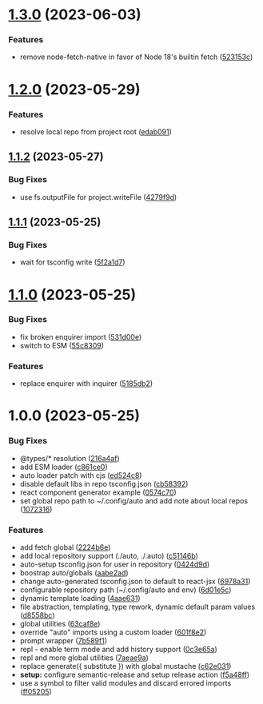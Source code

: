 # [1.3.0](https://github.com/3rd/auto/compare/v1.2.0...v1.3.0) (2023-06-03)

### Features

- remove node-fetch-native in favor of Node 18's builtin fetch ([523153c](https://github.com/3rd/auto/commit/523153cb584101749f6595f72e9d71604b74c4b4))

# [1.2.0](https://github.com/3rd/auto/compare/v1.1.2...v1.2.0) (2023-05-29)

### Features

- resolve local repo from project root ([edab091](https://github.com/3rd/auto/commit/edab091fec74c249bbc0e2020bf1d3fcd6357ae9))

## [1.1.2](https://github.com/3rd/auto/compare/v1.1.1...v1.1.2) (2023-05-27)

### Bug Fixes

- use fs.outputFile for project.writeFile ([4279f9d](https://github.com/3rd/auto/commit/4279f9d32920510d7f062a487eac7324251c02d4))

## [1.1.1](https://github.com/3rd/auto/compare/v1.1.0...v1.1.1) (2023-05-25)

### Bug Fixes

- wait for tsconfig write ([5f2a1d7](https://github.com/3rd/auto/commit/5f2a1d79dd828007ea39c83374131865f9e93dea))

# [1.1.0](https://github.com/3rd/auto/compare/v1.0.0...v1.1.0) (2023-05-25)

### Bug Fixes

- fix broken enquirer import ([531d00e](https://github.com/3rd/auto/commit/531d00e0cb6fc64c88c4ef6c96d9667e30cc1df6))
- switch to ESM ([55c8309](https://github.com/3rd/auto/commit/55c83091d6659ca592fa6a8471d2c30077feab44))

### Features

- replace enquirer with inquirer ([5185db2](https://github.com/3rd/auto/commit/5185db250556a54de6ed2e474c5e1d9c4563c6bc))

# 1.0.0 (2023-05-25)

### Bug Fixes

- @types/\* resolution ([216a4af](https://github.com/3rd/auto/commit/216a4afd68f96223d5234b2d19e9f985f328ea2e))
- add ESM loader ([c861ce0](https://github.com/3rd/auto/commit/c861ce0e2c2d800cd00ddbfe4477374f14bc8d72))
- auto loader patch with cjs ([ed524c8](https://github.com/3rd/auto/commit/ed524c83d448a566df2ab6a54bf1c1d84b65a732))
- disable default libs in repo tsconfig.json ([cb58392](https://github.com/3rd/auto/commit/cb58392d3a743ae5cf1e7736df3952e63d5071b0))
- react component generator example ([0574c70](https://github.com/3rd/auto/commit/0574c704e00bc8914909629fd87c15cc7cbd4625))
- set global repo path to ~/.config/auto and add note about local repos ([1072316](https://github.com/3rd/auto/commit/1072316de0ea4c4ce88b677784213b17886d7aab))

### Features

- add fetch global ([2224b6e](https://github.com/3rd/auto/commit/2224b6e59b2353c8ea995f41fb58d2c4680b7bcc))
- add local repository support (./auto, ./.auto) ([c51146b](https://github.com/3rd/auto/commit/c51146bcac0d5c035c7276b2f3f5839fdaab45f5))
- auto-setup tsconfig.json for user in repository ([0424d9d](https://github.com/3rd/auto/commit/0424d9dd27283a9925a5dc2b64a49260582ec5b6))
- boostrap auto/globals ([aabe2ad](https://github.com/3rd/auto/commit/aabe2adebdf96757440ce99abccfd97d702b6704))
- change auto-generated tsconfig.json to default to react-jsx ([6978a31](https://github.com/3rd/auto/commit/6978a31beee8b7258506b5160152076067bc73e6))
- configurable repository path (~/.config/auto and env) ([6d01e5c](https://github.com/3rd/auto/commit/6d01e5c01f8395059ef9b5460dd9ddd8ad35e8ab))
- dynamic template loading ([4aae631](https://github.com/3rd/auto/commit/4aae6311c68e9ecad3c41fe555376ed619343d57))
- file abstraction, templating, type rework, dynamic default param values ([d8558bc](https://github.com/3rd/auto/commit/d8558bca89c5efcf5f20200db1f434b2a66b65c7))
- global utilities ([63caf8e](https://github.com/3rd/auto/commit/63caf8e6f62735ebddbba86e078c4b3d3874303b))
- override "auto" imports using a custom loader ([601f8e2](https://github.com/3rd/auto/commit/601f8e24fec3e66c9ed18b3acae54db8a7e2f9e2))
- prompt wrapper ([7b589f1](https://github.com/3rd/auto/commit/7b589f1b2c63f8adecddd4790d238b6d3eb0b621))
- repl - enable term mode and add history support ([0c3e65a](https://github.com/3rd/auto/commit/0c3e65a81b2e6a64092d8aeaada585bf0e4e6242))
- repl and more global utilities ([7aeae9a](https://github.com/3rd/auto/commit/7aeae9a0f7119e03fdd3e411b579f6a4d5c0285a))
- replace generate({ substitute }) with global mustache ([c62e031](https://github.com/3rd/auto/commit/c62e031973068d875e34a63fae0a776a8d562016))
- **setup:** configure semantic-release and setup release action ([f5a48ff](https://github.com/3rd/auto/commit/f5a48ff54ce868e2eba2b6eaf8614b8dc1193565))
- use a symbol to filter valid modules and discard errored imports ([ff05205](https://github.com/3rd/auto/commit/ff052056571d0564fcabd282d2d681e67aff76cc))
